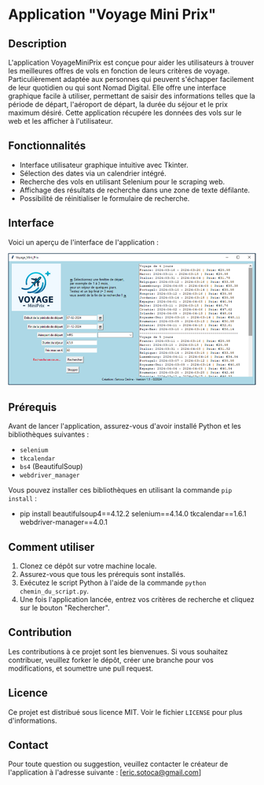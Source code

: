# Application "Voyage Mini Prix"

## Description
L'application VoyageMiniPrix est conçue pour aider les utilisateurs à trouver les meilleures offres de vols en fonction de leurs critères de voyage. Particulièrement adaptée aux personnes qui peuvent s'échapper facilement de leur quotidien ou qui sont Nomad Digital. Elle offre une interface graphique facile à utiliser, permettant de saisir des informations telles que la période de départ, l'aéroport de départ, la durée du séjour et le prix maximum désiré. Cette application récupére les données des vols sur le web et les afficher à l'utilisateur.

## Fonctionnalités
- Interface utilisateur graphique intuitive avec Tkinter.
- Sélection des dates via un calendrier intégré.
- Recherche des vols en utilisant Selenium pour le scraping web.
- Affichage des résultats de recherche dans une zone de texte défilante.
- Possibilité de réinitialiser le formulaire de recherche.

## Interface

Voici un aperçu de l'interface de l'application :

![Interface de l'application](capture/interface.bmp)

## Prérequis
Avant de lancer l'application, assurez-vous d'avoir installé Python et les bibliothèques suivantes :
- `selenium`
- `tkcalendar`
- `bs4` (BeautifulSoup)
- `webdriver_manager`

Vous pouvez installer ces bibliothèques en utilisant la commande `pip install` :
- pip install beautifulsoup4==4.12.2 selenium==4.14.0 tkcalendar==1.6.1 webdriver-manager==4.0.1

## Comment utiliser
1. Clonez ce dépôt sur votre machine locale.
2. Assurez-vous que tous les prérequis sont installés.
3. Exécutez le script Python à l'aide de la commande `python chemin_du_script.py`.
4. Une fois l'application lancée, entrez vos critères de recherche et cliquez sur le bouton "Rechercher".

## Contribution
Les contributions à ce projet sont les bienvenues. Si vous souhaitez contribuer, veuillez forker le dépôt, créer une branche pour vos modifications, et soumettre une pull request.

## Licence
Ce projet est distribué sous licence MIT. Voir le fichier `LICENSE` pour plus d'informations.

## Contact
Pour toute question ou suggestion, veuillez contacter le créateur de l'application à l'adresse suivante : [eric.sotoca@gmail.com]


